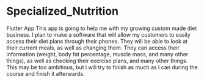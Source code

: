 # Specialized_Nutrition
Flutter App
This app is going to help me with my growing custom made diet business. I plan to make a software that will allow my customers to easily access their diet plans through their phones. They will be able to look at their current meals, as well as changing them. They can access their information (weight, body fat percentage, muscle mass, and many other things), as well as checking their exercise plans, and many other things. This may be too ambitious, but i will try to finish as much as I can during the course and finish it afterwards. 
